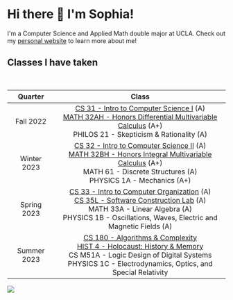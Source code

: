 # Hi there 👋 I'm Sophia!

I'm a Computer Science and Applied Math double major at UCLA. Check out my [personal website](https://sophiasharif.com/) to learn more about me!

<h2>Classes I have taken</h2>
<br>

|   Quarter   |                                                                    Class                                                                    |
| :---------: | :-----------------------------------------------------------------------------------------------------------------------------------------: |
| Fall 2022 | [CS 31 - Intro to Computer Science I](https://github.com/sophiasharif/cs-31) (A) <br> [MATH 32AH - Honors Differential Multivariable Calculus](https://github.com/sophiasharif/honors-multivariable-calculus) (A+) <br> PHILOS 21 - Skepticism & Rationality (A)
| Winter 2023 | [CS 32 - Intro to Computer Science II](https://github.com/sophiasharif/cs-32) (A) <br> [MATH 32BH - Honors Integral Multivariable Calculus](https://github.com/sophiasharif/honors-multivariable-calculus) (A+) <br> MATH 61 - Discrete Structures (A) <br> PHYSICS 1A - Mechanics (A+)                   
|  Spring 2023  | [CS 33 - Intro to Computer Organization](https://github.com/sophiasharif/CS33) (A) <br> [CS 35L - Software Construction Lab](https://github.com/sophiasharif/CS35L) (A) <br> MATH 33A - Linear Algebra (A) <br> PHYSICS 1B - Oscillations, Waves, Electric and Magnetic Fields (A)   
| Summer 2023 | [CS 180 - Algorithms & Complexity](https://github.com/sophiasharif/CS180) <br> [HIST 4 - Holocaust: History & Memory](https://github.com/sophiasharif/HIST5) <br> CS M51A - Logic Design of Digital Systems <br> PHYSICS 1C - Electrodynamics, Optics, and Special Relativity 

![](https://view-counter.onrender.com/gh-sophiasharif)

